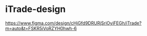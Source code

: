 # iTrade-design

https://www.figma.com/design/cHjGfd9DRURjSriOyiFEGh/iTrade?m=auto&t=FSKR5iVoRZYH0hwh-6
